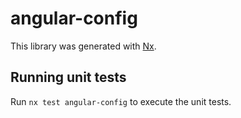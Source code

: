 # angular-config

This library was generated with [Nx](https://nx.dev).

## Running unit tests

Run `nx test angular-config` to execute the unit tests.

